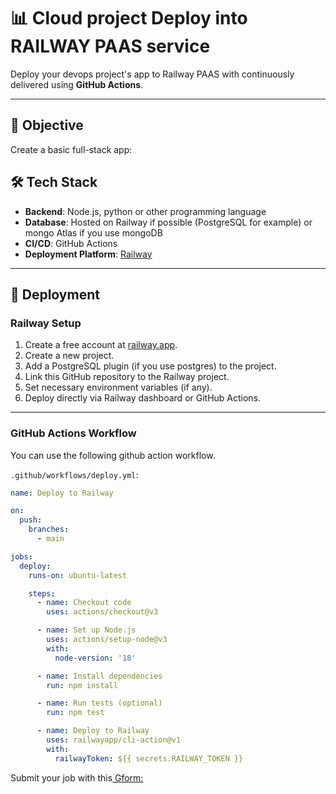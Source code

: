 # 📊 Cloud project Deploy into RAILWAY PAAS service

Deploy your devops project's app to Railway PAAS with continuously delivered using **GitHub Actions**.

---

## 🎯 Objective

Create a basic full-stack app:



## 🛠️ Tech Stack

- **Backend**: Node.js, python or other programming language 
- **Database**: Hosted on Railway if possible (PostgreSQL for example) or mongo Atlas if you use mongoDB
- **CI/CD**: GitHub Actions
- **Deployment Platform**: [Railway](https://railway.app)

---

## 🚀 Deployment

### Railway Setup
1. Create a free account at [railway.app](https://railway.app).
2. Create a new project.
3. Add a PostgreSQL plugin (if you use postgres) to the project.
4. Link this GitHub repository to the Railway project.
5. Set necessary environment variables (if any).
6. Deploy directly via Railway dashboard or GitHub Actions.

---

### GitHub Actions Workflow

You can use the following github action workflow.

`.github/workflows/deploy.yml`:

```yaml
name: Deploy to Railway

on:
  push:
    branches:
      - main

jobs:
  deploy:
    runs-on: ubuntu-latest

    steps:
      - name: Checkout code
        uses: actions/checkout@v3

      - name: Set up Node.js
        uses: actions/setup-node@v3
        with:
          node-version: '18'

      - name: Install dependencies
        run: npm install

      - name: Run tests (optional)
        run: npm test

      - name: Deploy to Railway
        uses: railwayapp/cli-action@v1
        with:
          railwayToken: ${{ secrets.RAILWAY_TOKEN }}
```
Submit your job with this[ Gform: ](https://forms.gle/gG6LZ2xhuCKM3xcN8)
